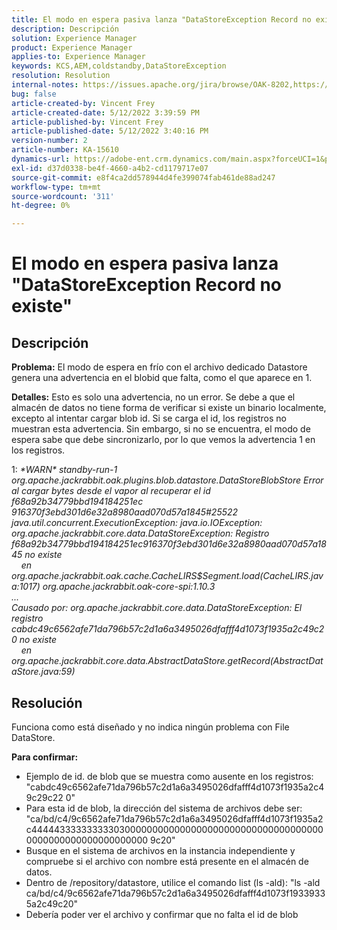 ```yaml
---
title: El modo en espera pasiva lanza "DataStoreException Record no existe"
description: Descripción
solution: Experience Manager
product: Experience Manager
applies-to: Experience Manager
keywords: KCS,AEM,coldstandby,DataStoreException
resolution: Resolution
internal-notes: https://issues.apache.org/jira/browse/OAK-8202,https://jira.corp.adobe.com/browse/GRANITE-11668
bug: false
article-created-by: Vincent Frey
article-created-date: 5/12/2022 3:39:59 PM
article-published-by: Vincent Frey
article-published-date: 5/12/2022 3:40:16 PM
version-number: 2
article-number: KA-15610
dynamics-url: https://adobe-ent.crm.dynamics.com/main.aspx?forceUCI=1&pagetype=entityrecord&etn=knowledgearticle&id=8e6000c7-09d2-ec11-a7b5-0022480a8683
exl-id: d37d0338-be4f-4660-a4b2-cd1179717e07
source-git-commit: e8f4ca2dd578944d4fe399074fab461de88ad247
workflow-type: tm+mt
source-wordcount: '311'
ht-degree: 0%

---
```


# El modo en espera pasiva lanza &quot;DataStoreException Record no existe&quot;

## Descripción


<b>Problema:</b>
El modo de espera en frío con el archivo dedicado Datastore genera una advertencia en el blobid que falta, como el que aparece en 1.

<b>Detalles:</b>
Esto es solo una advertencia, no un error. Se debe a que el almacén de datos no tiene forma de verificar si existe un binario localmente, excepto al intentar cargar blob id.
Si se carga el id, los registros no muestran esta advertencia. Sin embargo, si no se encuentra, el modo de espera sabe que debe sincronizarlo, por lo que vemos la advertencia 1 en los registros.


1: *\*WARN\* standby-run-1 org.apache.jackrabbit.oak.plugins.blob.datastore.DataStoreBlobStore Error al cargar bytes desde el vapor al recuperar el id f68a92b34779bbd194184251ec 916370f3ebd301d6e32a8980aad070d57a1845#25522
<br>java.util.concurrent.ExecutionException: java.io.IOException: org.apache.jackrabbit.core.data.DataStoreException: Registro f68a92b34779bbd194184251ec916370f3ebd301d6e32a8980aad070d57a18 45 no existe
<br>    en org.apache.jackrabbit.oak.cache.CacheLIRS$Segment.load(CacheLIRS.java:1017) org.apache.jackrabbit.oak-core-spi:1.10.3
<br>...
<br>Causado por: org.apache.jackrabbit.core.data.DataStoreException: El registro cabdc49c6562afe71da796b57c2d1a6a3495026dfafff4d1073f1935a2c49c20 no existe
<br>    en org.apache.jackrabbit.core.data.AbstractDataStore.getRecord(AbstractDataStore.java:59)*


## Resolución


Funciona como está diseñado y no indica ningún problema con File DataStore.

<b>Para confirmar:</b>

- Ejemplo de id. de blob que se muestra como ausente en los registros: &quot;cabdc49c6562afe71da796b57c2d1a6a3495026dfafff4d1073f1935a2c49c29c22 0&quot;
- Para esta id de blob, la dirección del sistema de archivos debe ser: &quot;ca/bd/c4/9c6562afe71da796b57c2d1a6a3495026dfafff4d1073f1935a2c444443333333333030000000000000000000000000000000000000000000000000000000000 9c20&quot;
- Busque en el sistema de archivos en la instancia independiente y compruebe si el archivo con nombre está presente en el almacén de datos.
- Dentro de /repository/datastore, utilice el comando list (ls -ald): &quot;ls -ald ca/bd/c4/9c6562afe71da796b57c2d1a6a3495026dfafff4d1073f1933933 5a2c49c20&quot;
- Debería poder ver el archivo y confirmar que no falta el id de blob
